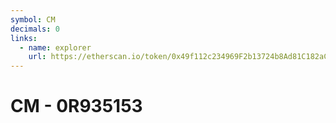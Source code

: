 ```yaml
---
symbol: CM
decimals: 0
links:
  - name: explorer
    url: https://etherscan.io/token/0x49f112c234969F2b13724b8Ad81C182aCF3B8410
---
```


# CM - 0R935153
